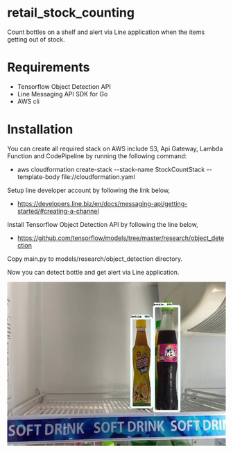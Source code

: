 # retail_stock_counting
Count bottles on a shelf and alert via Line application when the items getting out of stock.

# Requirements
- Tensorflow Object Detection API
- Line Messaging API SDK for Go 
- AWS cli

# Installation
You can create all required stack on AWS include S3, Api Gateway, Lambda Function and CodePipeline by running the following command:
- aws cloudformation create-stack --stack-name StockCountStack --template-body file://cloudformation.yaml

Setup line developer account by following the link below, 
- https://developers.line.biz/en/docs/messaging-api/getting-started/#creating-a-channel

Install Tensorflow Object Detection API by following the line below, 
- https://github.com/tensorflow/models/tree/master/research/object_detection

Copy main.py to models/research/object_detection directory.

Now you can detect bottle and get alert via Line application.

![](images/11628688176542.jpg)
